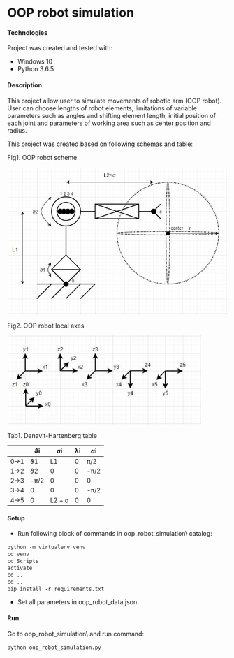 # OOP robot simulation

#### Technologies
Project was created and tested with:
* Windows 10
* Python 3.6.5

#### Description
This project allow user to simulate movements of robotic arm (OOP robot). User can choose lengths of robot elements, limitations of variable parameters such as angles and shifting element length, initial position of each joint and parameters of working area such as center position and radius.

This project was created based on following schemas and table:

Fig1. OOP robot scheme

![robot scheme](/images/robot.JPG)

Fig2. OOP robot local axes

![robot axes](/images/axes.JPG)

Tab1. Denavit-Hartenberg table

|  | ϑi | σi | λi | αi|
|------------ | ------------- | ------------ | ------------- | ------------|
|0->1 | ϑ1| L1| 0 | π/2|
|1->2 | ϑ2| 0 | 0 | -π/2|
|2->3 | -π/2| 0 | 0 | 0 |
|3->4 | 0| 0 | 0 | -π/2|
|4->5 | 0 | L2 + σ| 0 | 0|


#### Setup
- Run following block of commands in oop_robot_simulation\ catalog:
```
python -m virtualenv venv
cd venv
cd Scripts
activate
cd ..
cd ..
pip install -r requirements.txt
```
- Set all parameters in oop_robot_data.json


#### Run
Go to oop_robot_simulation\ and run command:
```
python oop_robot_simulation.py
```